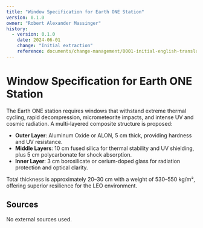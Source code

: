 ```yaml
---
title: "Window Specification for Earth ONE Station"
version: 0.1.0
owner: "Robert Alexander Massinger"
history:
  - version: 0.1.0
    date: 2024-06-01
    change: "Initial extraction"
    reference: documents/change-management/0001-initial-english-translation.md
---
```


# Window Specification for Earth ONE Station

The Earth ONE station requires windows that withstand extreme thermal cycling, rapid decompression, micrometeorite impacts, and intense UV and cosmic radiation. A multi-layered composite structure is proposed:

- **Outer Layer**: Aluminum Oxide or ALON, 5 cm thick, providing hardness and UV resistance.
- **Middle Layers**: 10 cm fused silica for thermal stability and UV shielding, plus 5 cm polycarbonate for shock absorption.
- **Inner Layer**: 3 cm borosilicate or cerium-doped glass for radiation protection and optical clarity.

Total thickness is approximately 20–30 cm with a weight of 530–550 kg/m², offering superior resilience for the LEO environment.

## Sources

No external sources used.
